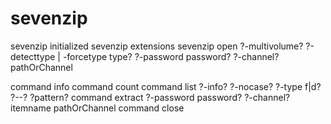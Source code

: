 # sevenzip

sevenzip initialized
sevenzip extensions
sevenzip open ?-multivolume? ?-detecttype | -forcetype type? ?-password password? ?-channel? pathOrChannel

command info
command count
command list ?-info? ?-nocase? ?-type f|d? ?--? ?pattern?
command extract ?-password password? ?-channel? itemname pathOrChannel
command close

